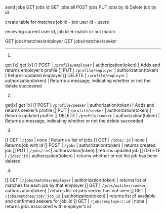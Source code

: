 

send jobs 
GET jobs id
GET jobs all
POST jobs 
PUT jobs by id 
Delete job by id 

create table for matches 
job id - job
user id - users


recieving current user id, job id => match or not match 

GET jobs/matches/employer 
GET jobs/matches/seeker



-------------------------------------
1. 
get [x] get [x]
[] POST | `/profile/employer` | authorization(token) | Adds and returns employer’s profile
[] PUT | `/profile/employer` | authorization(token) | Returns updated employer
[] DELETE | `/profile/employer` | authorization(token) | Returns a message, indicating whether or not the delete succeeded

2. 
get[x] get [x]
[] POST | `/profile/seeker` | authorization(token) | Adds and returns seeker’s profile
[] PUT | `/profile/seeker` | authorization(token) | Returns updated profile
[] DELETE | `/profile/seeker` | authorization(token) | Returns a message, indicating whether or not the delete succeeded

3.
[] GET | `/jobs` | none | Returns a list of jobs
[] GET | `/jobs/:id` | none | Returns job with id
[] POST | `/jobs` | authorization(token) | returns created job
[] PUT | `/jobs/:id` | authorization(token) | returns updated job
[] DELETE | `/jobs/:id` | authorization(token) | returns whether or not the job has been deleted

4.
[] GET | `/jobs/matches/employer` | authorization(token) | returns list of matches for each job by that employer
[] GET | `/jobs/matches/seeker` | authorization(token) | returns list of jobs seeker has not seen
[] GET | `/jobs/matches/job/:job_id` | authorization(token) | returns list of available and confirmed seekers for job_id
[] GET | `/jobs/employer/:id` | none | returns jobs associated with employer’s id